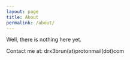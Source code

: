 ```yaml
---
layout: page
title: About
permalink: /about/
---
```


Well, there is nothing here yet.

Contact me at: drx3brun(at)protonmail(dot)com
